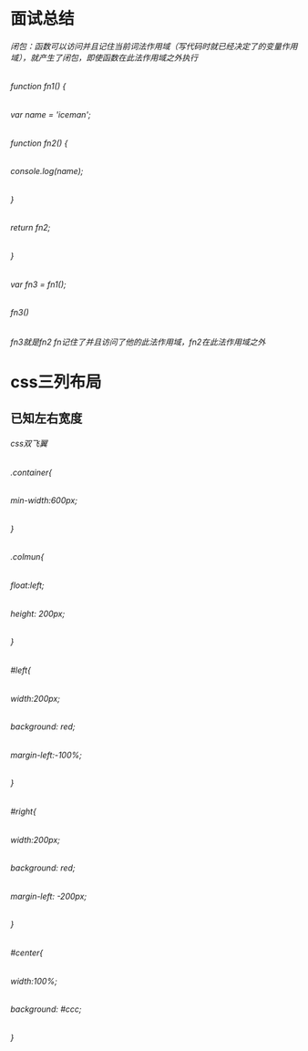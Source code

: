 <h1>面试总结</h1>
<h6>闭包：函数可以访问并且记住当前词法作用域（写代码时就已经决定了的变量作用域），就产生了闭包，即使函数在此法作用域之外执行</h6>
<h6>function fn1() {</h6>
	<h6>var name = 'iceman';</h6>
	<h6>function fn2() {</h6>
		<h6>console.log(name);</h6>
	<h6>}</h6>
	<h6>return fn2;</h6>
<h6>}</h6>
<h6>var fn3 = fn1();</h6>
<h6>fn3()</h6>
<h6>fn3就是fn2  fn记住了并且访问了他的此法作用域，fn2在此法作用域之外</h6>

<h1>css三列布局</h1>
<h2>已知左右宽度</h2>
<h6>css双飞翼</h6>
    <h6>.container{</h6>
        <h6>min-width:600px;</h6>
    <h6>}</h6>
    <h6>.colmun{</h6>
        <h6>float:left;</h6>
        <h6>height: 200px;</h6>
    <h6>}</h6>
    <h6>#left{</h6>
        <h6>width:200px;</h6>
        <h6>background: red;</h6>
        <h6>margin-left:-100%;</h6>
    <h6>}</h6>
    <h6>#right{</h6>
        <h6>width:200px;</h6>
        <h6>background: red;</h6>
        <h6>margin-left: -200px;</h6>
    <h6>}</h6>
    <h6>#center{</h6>
        <h6>width:100%;</h6>
        <h6>background: #ccc;</h6>
    <h6>}</h6>
 <h6>  
 <div class="container"></h6>
     <h6> <div id="center" class="colmun"></h6>
         <h6> <div class="aa"></div></h6>
     <h6> </div></h6>
     <h6> <div id="left" class="colmun"></div></h6>
     <h6> <div id="right" class="colmun"></div></h6>
 <h6> </div>
</h6>

       
